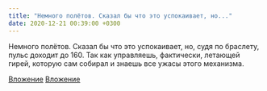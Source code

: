```yaml
---
title: "Немного полётов. Сказал бы что это успокаивает, но..."
date: 2020-12-21 00:39:00 +0300
---
```


Немного полётов. Сказал бы что это успокаивает, но, судя по браслету, пульс доходит до 160. Так как управляешь, фактически, летающей гирей, которую сам собирал и знаешь все ужасы этого механизма.


[Вложение](/assets/vk_photos/1/bWn1cstzzf0.jpg)
[Вложение](/assets/vk_photos/1/nvPeP2qENYo.jpg)
